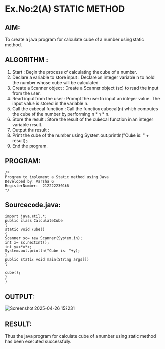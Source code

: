 # Ex.No:2(A)  STATIC METHOD

## AIM:
To create a java program for calculate cube of a number using static method.

## ALGORITHM :
1.  Start : Begin the process of calculating the cube of a number.
2.	Declare a variable to store input : Declare an integer variable n to hold the number whose cube will be calculated.
3.	Create a Scanner object : Create a Scanner object (sc) to read the input from the user.
4.	Read input from the user : Prompt the user to input an integer value. The input value is stored in the variable n.
5.	Call the cubecal function : Call the function cubecal(n) which computes the cube of the number by performing n * n * n.
6.	Store the result : Store the result of the cubecal function in an integer variable result.
7.	Output the result :
8.	Print the cube of the number using System.out.println("Cube is: " + result);.
9.	End the program.




## PROGRAM:
 ```
/*
Program to implement a Static method using Java
Developed by: Varsha G
RegisterNumber:  212222230166
*/
```

## Sourcecode.java:
```
import java.util.*;  
public class CalculateCube  
{   
static void cube()  
{  
Scanner sc= new Scanner(System.in); 
int x= sc.nextInt();  
int y=x*x*x;
System.out.println("Cube is: "+y);    
}  
public static void main(String args[])  
{  
 
cube();    
}  
}  

```


## OUTPUT:

![Screenshot 2025-04-26 152231](https://github.com/user-attachments/assets/af57e7d2-70ca-44b3-a5d4-1a90841453cb)



## RESULT:
Thus the java program for calculate cube of a number using static method has been executed successfully.

